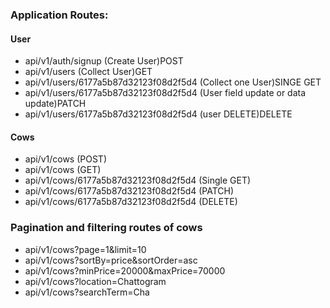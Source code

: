 ### Application Routes:

#### User

- api/v1/auth/signup (Create User)POST
- api/v1/users (Collect User)GET
- api/v1/users/6177a5b87d32123f08d2f5d4 (Collect one User)SINGE GET
- api/v1/users/6177a5b87d32123f08d2f5d4 (User field update or data update)PATCH
- api/v1/users/6177a5b87d32123f08d2f5d4 (user DELETE)DELETE

#### Cows

- api/v1/cows (POST)
- api/v1/cows (GET)
- api/v1/cows/6177a5b87d32123f08d2f5d4 (Single GET)
- api/v1/cows/6177a5b87d32123f08d2f5d4 (PATCH)
- api/v1/cows/6177a5b87d32123f08d2f5d4 (DELETE)

### Pagination and filtering routes of cows

- api/v1/cows?page=1&limit=10
- api/v1/cows?sortBy=price&sortOrder=asc
- api/v1/cows?minPrice=20000&maxPrice=70000
- api/v1/cows?location=Chattogram
- api/v1/cows?searchTerm=Cha
